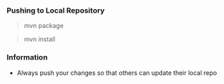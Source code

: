 ### Pushing to Local Repository

> mvn package

> mvn install

### Information

- Always push your changes so that others can update their local repo
